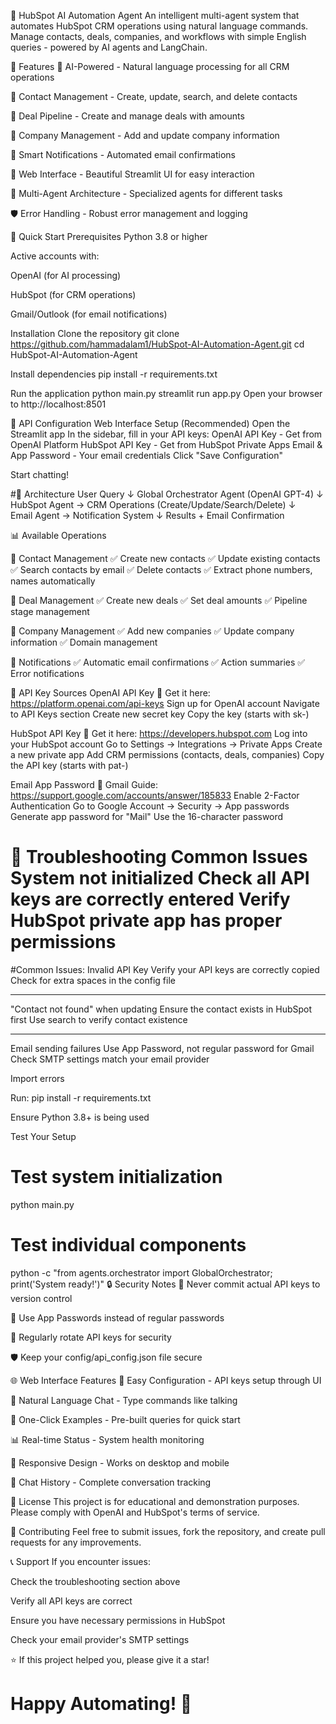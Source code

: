 🤖 HubSpot AI Automation Agent
An intelligent multi-agent system that automates HubSpot CRM operations using natural language commands. Manage contacts, deals, companies, and workflows with simple English queries - powered by AI agents and LangChain.

🌟 Features
🤖 AI-Powered - Natural language processing for all CRM operations

👥 Contact Management - Create, update, search, and delete contacts

💼 Deal Pipeline - Create and manage deals with amounts

🏢 Company Management - Add and update company information

📧 Smart Notifications - Automated email confirmations

🎯 Web Interface - Beautiful Streamlit UI for easy interaction

🔧 Multi-Agent Architecture - Specialized agents for different tasks

🛡️ Error Handling - Robust error management and logging

🚀 Quick Start
Prerequisites
Python 3.8 or higher

Active accounts with:

OpenAI (for AI processing)

HubSpot (for CRM operations)

Gmail/Outlook (for email notifications)

Installation
Clone the repository
git clone https://github.com/hammadalam1/HubSpot-AI-Automation-Agent.git
cd HubSpot-AI-Automation-Agent


Install dependencies
pip install -r requirements.txt


Run the application
python main.py
streamlit run app.py
Open your browser to http://localhost:8501

🔑 API Configuration
Web Interface Setup (Recommended)
Open the Streamlit app
In the sidebar, fill in your API keys:
OpenAI API Key - Get from OpenAI Platform
HubSpot API Key - Get from HubSpot Private Apps
Email & App Password - Your email credentials
Click "Save Configuration"

Start chatting!


#🔧 Architecture
User Query
    ↓
Global Orchestrator Agent (OpenAI GPT-4)
    ↓
HubSpot Agent → CRM Operations (Create/Update/Search/Delete)
    ↓  
Email Agent → Notification System
    ↓
Results + Email Confirmation

📊 Available Operations

👥 Contact Management
✅ Create new contacts
✅ Update existing contacts
✅ Search contacts by email
✅ Delete contacts
✅ Extract phone numbers, names automatically

💼 Deal Management
✅ Create new deals
✅ Set deal amounts
✅ Pipeline stage management

🏢 Company Management
✅ Add new companies
✅ Update company information
✅ Domain management

📧 Notifications
✅ Automatic email confirmations
✅ Action summaries
✅ Error notifications

🔗 API Key Sources
OpenAI API Key
🔗 Get it here: https://platform.openai.com/api-keys
Sign up for OpenAI account
Navigate to API Keys section
Create new secret key
Copy the key (starts with sk-)

HubSpot API Key
🔗 Get it here: https://developers.hubspot.com
Log into your HubSpot account
Go to Settings → Integrations → Private Apps
Create a new private app
Add CRM permissions (contacts, deals, companies)
Copy the API key (starts with pat-)

Email App Password
🔗 Gmail Guide: https://support.google.com/accounts/answer/185833
Enable 2-Factor Authentication
Go to Google Account → Security → App passwords
Generate app password for "Mail"
Use the 16-character password

🐛 Troubleshooting
Common Issues
System not initialized
Check all API keys are correctly entered
Verify HubSpot private app has proper permissions
=======
#Common Issues:
Invalid API Key
Verify your API keys are correctly copied
Check for extra spaces in the config file
__________________________________________________
"Contact not found" when updating
Ensure the contact exists in HubSpot first
Use search to verify contact existence
__________________________________________________
Email sending failures
Use App Password, not regular password for Gmail
Check SMTP settings match your email provider

Import errors

Run: pip install -r requirements.txt

Ensure Python 3.8+ is being used

Test Your Setup
# Test system initialization
python main.py

# Test individual components
python -c "from agents.orchestrator import GlobalOrchestrator; print('System ready!')"
🔒 Security Notes
🔐 Never commit actual API keys to version control

📧 Use App Passwords instead of regular passwords

🔄 Regularly rotate API keys for security

🛡️ Keep your config/api_config.json file secure

🌐 Web Interface Features
🔑 Easy Configuration - API keys setup through UI

💬 Natural Language Chat - Type commands like talking

🎯 One-Click Examples - Pre-built queries for quick start

📊 Real-time Status - System health monitoring

📱 Responsive Design - Works on desktop and mobile

🔄 Chat History - Complete conversation tracking


📄 License
This project is for educational and demonstration purposes. Please comply with OpenAI and HubSpot's terms of service.

🤝 Contributing
Feel free to submit issues, fork the repository, and create pull requests for any improvements.

📞 Support
If you encounter issues:

Check the troubleshooting section above

Verify all API keys are correct

Ensure you have necessary permissions in HubSpot

Check your email provider's SMTP settings


⭐ If this project helped you, please give it a star!

Happy Automating! 🎉
=======

